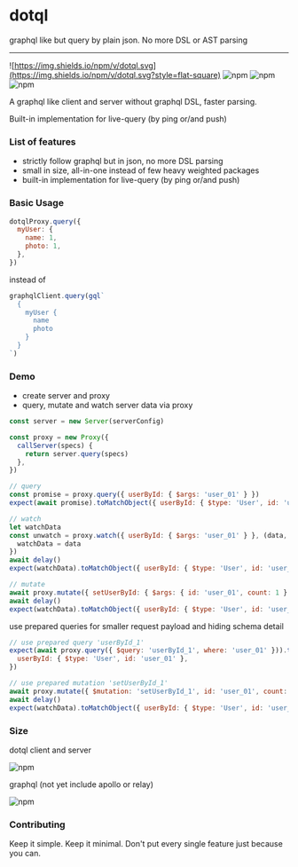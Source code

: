 # dotql

graphql like but query by plain json. No more DSL or AST parsing

---

![https://img.shields.io/npm/v/dotql.svg](https://img.shields.io/npm/v/dotql.svg?style=flat-square)
![npm](https://img.shields.io/npm/dt/dotql.svg?maxAge=2592000&style=flat-square)
![npm](https://img.shields.io/npm/l/dotql.svg?style=flat-square)
![npm](https://img.shields.io/github/languages/code-size/ericfong/dotql.svg?style=flat-square)

A graphql like client and server without graphql DSL, faster parsing.

Built-in implementation for live-query (by ping or/and push)

### List of features

- strictly follow graphql but in json, no more DSL parsing
- small in size, all-in-one instead of few heavy weighted packages
- built-in implementation for live-query (by ping or/and push)

### Basic Usage

```js
dotqlProxy.query({
  myUser: {
    name: 1,
    photo: 1,
  },
})
```

instead of

```js
graphqlClient.query(gql`
  {
    myUser {
      name
      photo
    }
  }
`)
```

### Demo

- create server and proxy
- query, mutate and watch server data via proxy

```js
const server = new Server(serverConfig)

const proxy = new Proxy({
  callServer(specs) {
    return server.query(specs)
  },
})

// query
const promise = proxy.query({ userById: { $args: 'user_01' } })
expect(await promise).toMatchObject({ userById: { $type: 'User', id: 'user_01' } })

// watch
let watchData
const unwatch = proxy.watch({ userById: { $args: 'user_01' } }, (data, error) => {
  watchData = data
})
await delay()
expect(watchData).toMatchObject({ userById: { $type: 'User', id: 'user_01' } })

// mutate
await proxy.mutate({ setUserById: { $args: { id: 'user_01', count: 1 } } })
await delay()
expect(watchData).toMatchObject({ userById: { $type: 'User', id: 'user_01', count: 1 } })
```

use prepared queries for smaller request payload and hiding schema detail

```js
// use prepared query 'userById_1'
expect(await proxy.query({ $query: 'userById_1', where: 'user_01' })).toMatchObject({
  userById: { $type: 'User', id: 'user_01' },
})

// use prepared mutation 'setUserById_1'
await proxy.mutate({ $mutation: 'setUserById_1', id: 'user_01', count: 2 })
await delay()
expect(watchData).toMatchObject({ userById: { $type: 'User', id: 'user_01', count: 2 } })
```

### Size

dotql client and server

![npm](https://img.shields.io/github/languages/code-size/ericfong/dotql.svg?style=flat-square)

graphql (not yet include apollo or relay)

![npm](https://img.shields.io/github/languages/code-size/graphql/graphql-js.svg?style=flat-square)

### Contributing

Keep it simple. Keep it minimal. Don't put every single feature just because you can.
